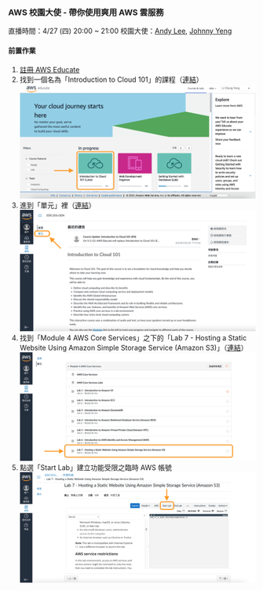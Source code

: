 ### AWS 校園大使 - 帶你使用爽用 AWS 雲服務
直播時間：4/27 (四) 20:00 ~ 21:00
校園大使：[Andy Lee](https://github.com/106207411), [Johnny Yeng](https://github.com/a2902793)

#### 前置作業
1. [註冊 AWS Educate](https://awseducate.tw/1)
2. 找到一個名為「Introduction to Cloud 101」的課程（[連結](https://awseducate.instructure.com/courses/746)）
![Image](images/1-CourseLocation.png)
3. 進到「單元」裡（[連結](https://awseducate.instructure.com/courses/746/modules)）
![Image](images/2-Modules.png)
4. 找到「Module 4 AWS Core Services」之下的「Lab 7 - Hosting a Static Website Using Amazon Simple Storage Service (Amazon S3)」（[連結](https://awseducate.instructure.com/courses/746/assignments/3111?module_item_id=15080)）
![Image](images/3-Labs.png)
5. 點選「Start Lab」建立功能受限之臨時 AWS 帳號
![Image](images/4-StartLab.png)